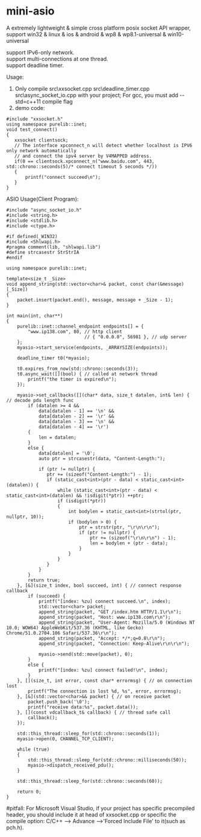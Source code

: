 # mini-asio
A extremely lightweight & simple cross platform posix socket API wrapper, support win32  &amp; linux  &amp; ios &amp; android &amp; wp8 &amp; wp8.1-universal &amp; win10-universal

support IPv6-only network.  
support multi-connections at one thread.  
support deadline timer.  
  
Usage:

1. Only compile src\xxsocket.cpp src\deadline_timer.cpp src\async_socket_io.cpp with your project; For gcc, you must add --std=c++11 compile flag<br />
2. demo code:
```
#include "xxsocket.h"
using namespace purelib::inet;
void test_connect() 
{
   xxsocket clientsock;
   // The interface xpconnect_n will detect whether localhost is IPV6 only network automatically
   // and connect the ipv4 server by V4MAPPED address.
   if(0 == clientsock.xpconnect_n("www.baidu.com", 443, std::chrono::seconds(5)/* connect timeout 5 seconds */))
   {
       printf("connect succeed\n");
   }
}
```

ASIO Usage(Client Program):
```
#include "async_socket_io.h"
#include <string.h>
#include <stdlib.h>
#include <ctype.h>

#if defined(_WIN32)
#include <Shlwapi.h>
#pragma comment(lib, "shlwapi.lib")
#define strcasestr StrStrIA
#endif

using namespace purelib::inet;

template<size_t _Size>
void append_string(std::vector<char>& packet, const char(&message)[_Size])
{
    packet.insert(packet.end(), message, message + _Size - 1);
}

int main(int, char**)
{
    purelib::inet::channel_endpoint endpoints[] = {
        "www.ip138.com", 80, // http client
                             // { "0.0.0.0", 56981 }, // udp server
    };
    myasio->start_service(endpoints, _ARRAYSIZE(endpoints));

    deadline_timer t0(*myasio);

    t0.expires_from_now(std::chrono::seconds(3));
    t0.async_wait([](bool) { // called at network thread
        printf("the timer is expired\n");
    });

    myasio->set_callbacks([](char* data, size_t datalen, int& len) { // decode pdu length func
        if (datalen >= 4 &&
            data[datalen - 1] == '\n' &&
            data[datalen - 2] == '\r' &&
            data[datalen - 3] == '\n' &&
            data[datalen - 4] == '\r')
        {
            len = datalen;
        }
        else {
            data[datalen] = '\0';
            auto ptr = strcasestr(data, "Content-Length:");

            if (ptr != nullptr) {
               ptr += (sizeof("Content-Length:") - 1);
               if (static_cast<int>(ptr - data) < static_cast<int>(datalen)) {
                   while (static_cast<int>(ptr - data) < static_cast<int>(datalen) && !isdigit(*ptr)) ++ptr;
                   if (isdigit(*ptr))
                   {
                       int bodylen = static_cast<int>(strtol(ptr, nullptr, 10));
                       if (bodylen > 0) {
                           ptr = strstr(ptr, "\r\n\r\n");
                           if (ptr != nullptr) {
                               ptr += (sizeof("\r\n\r\n") - 1);
                               len = bodylen + (ptr - data);
                           }
                       }
                   }
               }
            }
        }
        return true;
    }, [&](size_t index, bool succeed, int) { // connect response callback
        if (succeed) {
            printf("[index: %zu] connect succeed.\n", index);
            std::vector<char> packet;
            append_string(packet, "GET /index.htm HTTP/1.1\r\n");
            append_string(packet, "Host: www.ip138.com\r\n");
            append_string(packet, "User-Agent: Mozilla/5.0 (Windows NT 10.0; WOW64) AppleWebKit/537.36 (KHTML, like Gecko) Chrome/51.0.2704.106 Safari/537.36\r\n");
            append_string(packet, "Accept: */*;q=0.8\r\n");
            append_string(packet, "Connection: Keep-Alive\r\n\r\n");

            myasio->send(std::move(packet), 0);
        }
        else {
            printf("[index: %zu] connect failed!\n", index);
        }
    }, [](size_t, int error, const char* errormsg) { // on connection lost
        printf("The connection is lost %d, %s", error, errormsg);
    }, [&](std::vector<char>&& packet) { // on receive packet
        packet.push_back('\0');
        printf("receive data:%s", packet.data());
    }, [](const vdcallback_t& callback) { // thread safe call
        callback();
    });

    std::this_thread::sleep_for(std::chrono::seconds(1));
    myasio->open(0, CHANNEL_TCP_CLIENT);

    while (true)
    {
        std::this_thread::sleep_for(std::chrono::milliseconds(50));
        myasio->dispatch_received_pdu();
    }

    std::this_thread::sleep_for(std::chrono::seconds(60));

    return 0;
}
```

#pitfall: For Microsoft Visual Studio, if your project has specific precompiled header, you should include it at head of xxsocket.cpp or specific the compile option: C/C++ --> Advance -->'Forced Include File' to it(such as pch.h).
